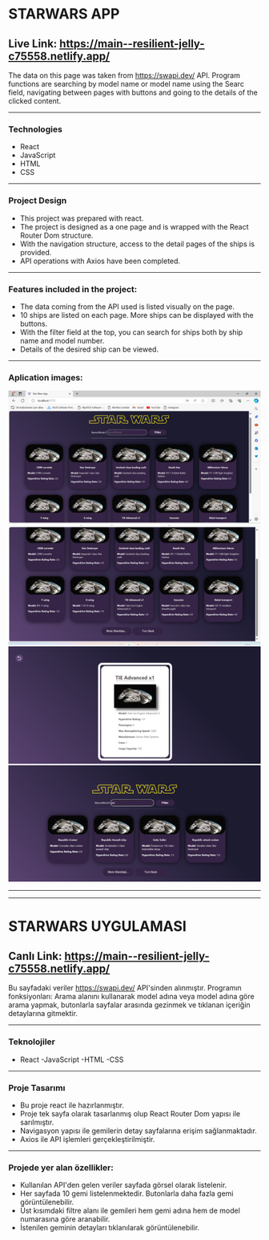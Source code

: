 # STARWARS APP
## Live Link: https://main--resilient-jelly-c75558.netlify.app/

The data on this page was taken from https://swapi.dev/ API.
Program functions are searching by model name or model name using the Searc field, navigating between pages with buttons and going to the details of the clicked content.

---
### Technologies
- React
- JavaScript
- HTML
- CSS
---
### Project Design
- This project was prepared with react.
- The project is designed as a one page and is wrapped with the React Router Dom structure.
- With the navigation structure, access to the detail pages of the ships is provided.
- API operations with Axios have been completed.
---
### Features included in the project:
- The data coming from the API used is listed visually on the page.
- 10 ships are listed on each page. More ships can be displayed with the buttons.
- With the filter field at the top, you can search for ships both by ship name and model number.
- Details of the desired ship can be viewed.
---
### Aplication images:
![alt text](/public/sc1.png)
![alt text](/public/sc2.png)
![alt text](/public/sc3.png)
![alt text](/public/sc4.png)

---
---
# STARWARS UYGULAMASI
## Canlı Link: https://main--resilient-jelly-c75558.netlify.app/

Bu sayfadaki veriler https://swapi.dev/ API'sinden alınmıştır.
Programın fonksiyonları: Arama alanını kullanarak model adına veya model adına göre arama yapmak, butonlarla sayfalar arasında gezinmek ve tıklanan içeriğin detaylarına gitmektir.

---
### Teknolojiler
- React
-JavaScript
-HTML
-CSS
---
### Proje Tasarımı
- Bu proje react ile hazırlanmıştır.
- Proje tek sayfa olarak tasarlanmış olup React Router Dom yapısı ile sarılmıştır.
- Navigasyon yapısı ile gemilerin detay sayfalarına erişim sağlanmaktadır.
- Axios ile API işlemleri gerçekleştirilmiştir.
---
### Projede yer alan özellikler:
- Kullanılan API'den gelen veriler sayfada görsel olarak listelenir.
- Her sayfada 10 gemi listelenmektedir. Butonlarla daha fazla gemi görüntülenebilir.
- Üst kısımdaki filtre alanı ile gemileri hem gemi adına hem de model numarasına göre aranabilir.
- İstenilen geminin detayları tıklanılarak görüntülenebilir.
